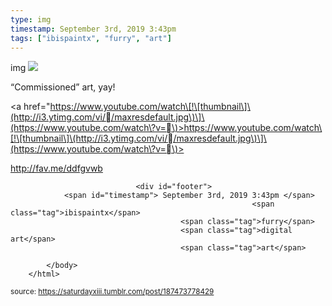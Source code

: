 ```yaml
---
type: img
timestamp: September 3rd, 2019 3:43pm
tags: ["ibispaintx", "furry", "art"]
---
```

img
<img src="https://saturdayxiii.github.io/media/187473778429.png"/>
                                                                                          
“Commissioned” art, yay!

<a href="https://www.youtube.com/watch\[!\[thumbnail\]\(http://i3.ytimg.com/vi//maxresdefault.jpg\)\]\(https://www.youtube.com/watch\?v=\)>https://www.youtube.com/watch\[!\[thumbnail\]\(http://i3.ytimg.com/vi//maxresdefault.jpg\)\]\(https://www.youtube.com/watch\?v=\)><br/>

<a href="http://fav.me/ddfgvwb" target="_blank">http://fav.me/ddfgvwb</a><br/>
 
                                    
                
                
                
                
                                <div id="footer">
                <span id="timestamp"> September 3rd, 2019 3:43pm </span>
                                                          <span class="tag">ibispaintx</span>
                                          <span class="tag">furry</span>
                                          <span class="tag">digital art</span>
                                          <span class="tag">art</span>
                                                    
            </body>
        </html>

        
<small>source: https://saturdayxiii.tumblr.com/post/187473778429</small>